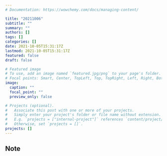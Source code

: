 ```yaml
---
# Documentation: https://wowchemy.com/docs/managing-content/

title: "20211006"
subtitle: ""
summary: ""
authors: []
tags: []
categories: []
date: 2021-10-05T15:31:17Z
lastmod: 2021-10-05T15:31:17Z
featured: false
draft: false

# Featured image
# To use, add an image named `featured.jpg/png` to your page's folder.
# Focal points: Smart, Center, TopLeft, Top, TopRight, Left, Right, BottomLeft, Bottom, BottomRight.
image:
  caption: ""
  focal_point: ""
  preview_only: false

# Projects (optional).
#   Associate this post with one or more of your projects.
#   Simply enter your project's folder or file name without extension.
#   E.g. `projects = ["internal-project"]` references `content/project/deep-learning/index.md`.
#   Otherwise, set `projects = []`.
projects: []
---
```


## Note

